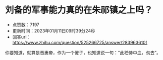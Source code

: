 # 刘备的军事能力真的在朱祁镇之上吗？
- 点赞数：7197
- 更新时间：2023年01月11日09时39分24秒
- 回答url：https://www.zhihu.com/question/525266725/answer/2839636101
<body>
 <p data-pid="p4vdqAaD">你要知道，就算是晋惠帝，作为一个傻子，也知道说一句：“此嵇侍中血，勿去”。</p>
</body>